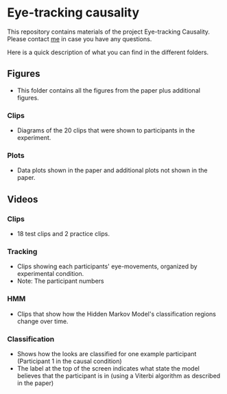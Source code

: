 # Eye-tracking causality #

This repository contains materials of the project Eye-tracking Causality. Please contact [me](mailto:tger@mit.edu)  in case you have any questions. 

Here is a quick description of what you can find in the different folders. 

## Figures ##

- This folder contains all the figures from the paper plus additional figures. 

### Clips ###

- Diagrams of the 20 clips that were shown to participants in the experiment. 

### Plots ###

- Data plots shown in the paper and additional plots not shown in the paper. 

## Videos ##

### Clips ###

- 18 test clips and 2 practice clips. 

### Tracking ###

- Clips showing each participants' eye-movements, organized by experimental condition. 
- Note: The participant numbers 

### HMM ###

- Clips that show how the Hidden Markov Model's classification regions change over time. 

### Classification ###

- Shows how the looks are classified for one example participant (Participant 1 in the causal condition)
- The label at the top of the screen indicates what state the model believes that the participant is in (using a Viterbi algorithm as described in the paper)






